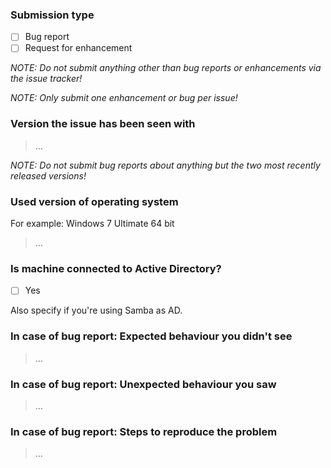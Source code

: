 ### Submission type

  - [ ] Bug report
  - [ ] Request for enhancement

*NOTE: Do not submit anything other than bug reports or enhancements via the issue tracker!*

*NOTE: Only submit one enhancement or bug per issue!*

### Version the issue has been seen with

> …

*NOTE: Do not submit bug reports about anything but the two most recently released versions!*

### Used version of operating system
For example: Windows 7 Ultimate 64 bit

> …

### Is machine connected to Active Directory?

 - [ ] Yes

Also specify if you're using Samba as AD.
 
### In case of bug report: Expected behaviour you didn't see

> …

### In case of bug report: Unexpected behaviour you saw

> …

### In case of bug report: Steps to reproduce the problem

> …
